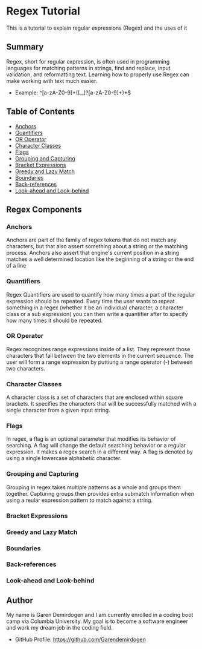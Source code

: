 # Regex Tutorial

This is a tutorial to explain regular expressions (Regex) and the uses of it

## Summary

Regex, short for regular expression, is often used in programming languages for matching patterns in strings,
find and replace, input validation, and reformatting text. Learning how to properly use Regex can make working with text much easier.

- Example: ^[a-zA-Z0-9]+([._]?[a-zA-Z0-9]+)\*$

## Table of Contents

- [Anchors](#anchors)
- [Quantifiers](#quantifiers)
- [OR Operator](#or-operator)
- [Character Classes](#character-classes)
- [Flags](#flags)
- [Grouping and Capturing](#grouping-and-capturing)
- [Bracket Expressions](#bracket-expressions)
- [Greedy and Lazy Match](#greedy-and-lazy-match)
- [Boundaries](#boundaries)
- [Back-references](#back-references)
- [Look-ahead and Look-behind](#look-ahead-and-look-behind)

## Regex Components

### Anchors

Anchors are part of the family of regex tokens that do not match any characters, but that also assert something about a string or the matching process.
Anchors also assert that engine's current position in a string matches a well determined location like the beginning of a string or the end of a line

### Quantifiers

Regex Quantifiers are used to quantify how many times a part of the regular expression should be repeated. Every time the user wants to repeat something in a regex (whether it be an individual character, a character class or a sub expression) you can then write a quantifier after to specify how many times it should be repeated.

### OR Operator

Regex recognizes range expressions inside of a list. They represent those characters that fall between the two elements in the current sequence. The user will form a range expression by puttiung a range operator (-) between two characters.

### Character Classes

A character class is a set of characters that are enclosed within square brackets. It specifies the characters that will be successfully matched with a single character from a given input string.

### Flags

In regex, a flag is an optional parameter that modifies its behavior of searching. A flag will change the default searching behavior or a regular expression. It makes a regex search in a different way. A flag is denoted by using a single lowercase alphabetic character.

### Grouping and Capturing

Grouping in regex takes multiple patterns as a whole and groups them together. Capturing groups then provides extra submatch information when using a reular expression pattern to match against a string.

### Bracket Expressions

### Greedy and Lazy Match

### Boundaries

### Back-references

### Look-ahead and Look-behind

## Author

My name is Garen Demirdogen and I am currently enrolled in a coding boot camp via Columbia University. My goal is to become a software engineer and work my dream job in the coding field.

- GitHub Profile: https://github.com/Garendemirdogen
